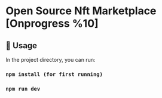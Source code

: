# Open Source Nft Marketplace [Onprogress %10]

## 🔮 Usage
In the project directory, you can run:

### `npm install (for first running)`
### `npm run dev`
